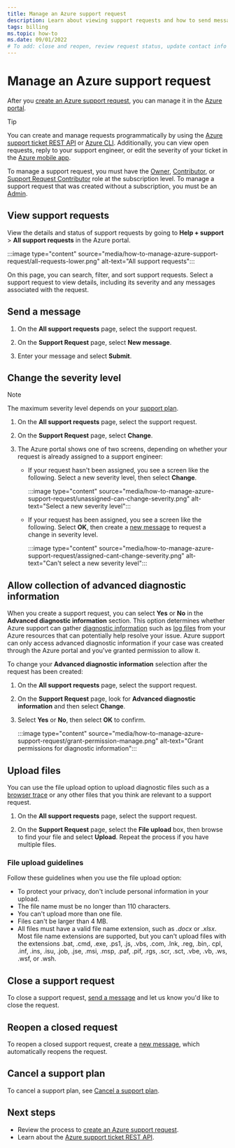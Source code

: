 ```yaml
---
title: Manage an Azure support request
description: Learn about viewing support requests and how to send messages, upload files, and manage options.
tags: billing
ms.topic: how-to
ms.date: 09/01/2022
# To add: close and reopen, review request status, update contact info
---
```


# Manage an Azure support request

After you [create an Azure support request](how-to-create-azure-support-request.md), you can manage it in the [Azure portal](https://portal.azure.com).

> [!TIP]
> You can create and manage requests programmatically by using the [Azure support ticket REST API](/rest/api/support) or [Azure CLI](/cli/azure/azure-cli-support-request). Additionally, you can view open requests, reply to your support engineer, or edit the severity of your ticket in the [Azure mobile app](https://azure.microsoft.com/get-started/azure-portal/mobile-app/).

To manage a support request, you must have the [Owner](../../role-based-access-control/built-in-roles.md#owner), [Contributor](../../role-based-access-control/built-in-roles.md#contributor), or [Support Request Contributor](../../role-based-access-control/built-in-roles.md#support-request-contributor) role at the subscription level. To manage a support request that was created without a subscription, you must be an [Admin](../../active-directory/roles/permissions-reference.md).

## View support requests

View the details and status of support requests by going to **Help + support** >  **All support requests** in the Azure portal.

:::image type="content" source="media/how-to-manage-azure-support-request/all-requests-lower.png" alt-text="All support requests":::

On this page, you can search, filter, and sort support requests. Select a support request to view details, including its severity and any messages associated with the request.

## Send a message

1. On the **All support requests** page, select the support request.

1. On the **Support Request** page, select **New message**.

1. Enter your message and select **Submit**.

## Change the severity level

> [!NOTE]
> The maximum severity level depends on your [support plan](https://azure.microsoft.com/support/plans).

1. On the **All support requests** page, select the support request.

1. On the **Support Request** page, select **Change**.

1. The Azure portal shows one of two screens, depending on whether your request is already assigned to a support engineer:

    - If your request hasn't been assigned, you see a screen like the following. Select a new severity level, then select **Change**.

        :::image type="content" source="media/how-to-manage-azure-support-request/unassigned-can-change-severity.png" alt-text="Select a new severity level":::

    - If your request has been assigned, you see a screen like the following. Select **OK**, then create a [new message](#send-a-message) to request a change in severity level.

        :::image type="content" source="media/how-to-manage-azure-support-request/assigned-cant-change-severity.png" alt-text="Can't select a new severity level":::

## Allow collection of advanced diagnostic information

When you create a support request, you can select **Yes** or **No** in the **Advanced diagnostic information** section. This option determines whether Azure support can gather [diagnostic information](https://azure.microsoft.com/support/legal/support-diagnostic-information-collection/) such as [log files](how-to-create-azure-support-request.md#advanced-diagnostic-information-logs) from your Azure resources that can potentially help resolve your issue. Azure support can only access advanced diagnostic information if your case was created through the Azure portal and you've granted permission to allow it.

To change your **Advanced diagnostic information** selection after the request has been created:

1. On the **All support requests** page, select the support request.

1. On the **Support Request** page, look for **Advanced diagnostic information** and then select **Change**.

1. Select **Yes** or **No**, then select **OK** to confirm.

    :::image type="content" source="media/how-to-manage-azure-support-request/grant-permission-manage.png" alt-text="Grant permissions for diagnostic information":::

## Upload files

You can use the file upload option to upload diagnostic files such as a [browser trace](../capture-browser-trace.md) or any other files that you think are relevant to a support request.

1. On the **All support requests** page, select the support request.

1. On the **Support Request** page, select the **File upload** box, then browse to find your file and select **Upload**. Repeat the process if you have multiple files.

### File upload guidelines

Follow these guidelines when you use the file upload option:

- To protect your privacy, don't include personal information in your upload.
- The file name must be no longer than 110 characters.
- You can't upload more than one file.
- Files can't be larger than 4 MB.
- All files must have a valid file name extension, such as *.docx* or *.xlsx*. Most file name extensions are supported, but you can't upload files with the extensions .bat, .cmd, .exe, .ps1, .js, .vbs, .com, .lnk, .reg, .bin,. cpl, .inf, .ins, .isu, .job, .jse, .msi, .msp, .paf, .pif, .rgs, .scr, .sct, .vbe, .vb, .ws, .wsf, or .wsh.

## Close a support request

To close a support request, [send a message](#send-a-message) and let us know you'd like to close the request.

## Reopen a closed request

To reopen a closed support request, create a [new message](#send-a-message), which automatically reopens the request.

## Cancel a support plan

To cancel a support plan, see [Cancel a support plan](../../cost-management-billing/manage/cancel-azure-subscription.md#cancel-a-support-plan).

## Next steps

- Review the process to [create an Azure support request](how-to-create-azure-support-request.md).
- Learn about the [Azure support ticket REST API](/rest/api/support).
